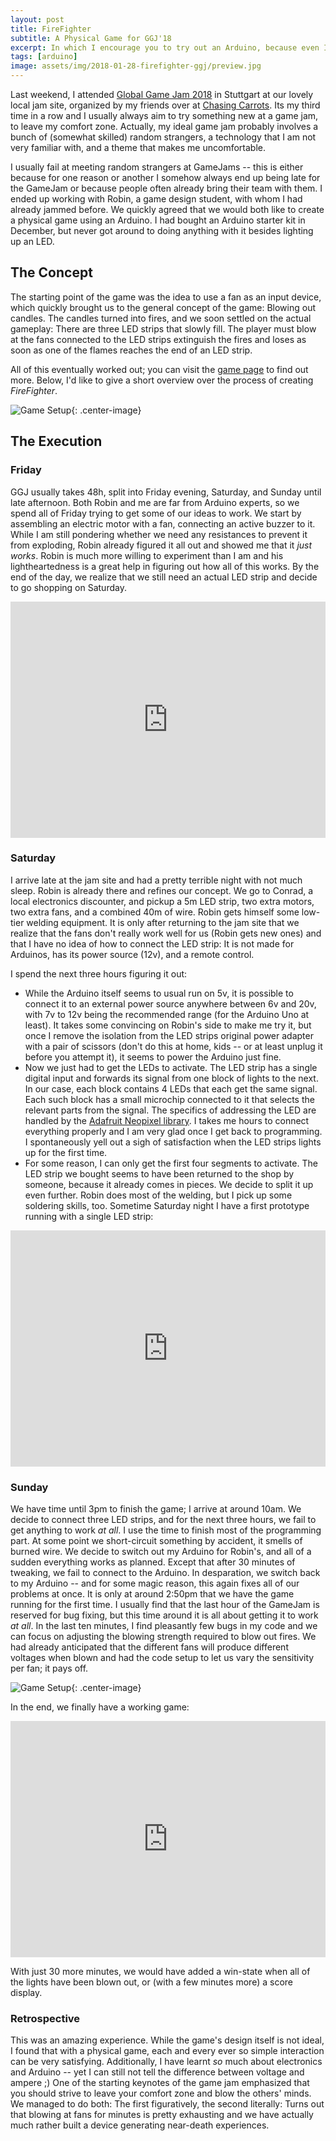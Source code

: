 ```yaml
---
layout: post
title: FireFighter
subtitle: A Physical Game for GGJ'18
excerpt: In which I encourage you to try out an Arduino, because even I managed to do it.
tags: [arduino]
image: assets/img/2018-01-28-firefighter-ggj/preview.jpg
---
```


Last weekend, I attended [Global Game Jam 2018](https://globalgamejam.org) in Stuttgart at our lovely local jam site, organized by my friends over at [Chasing Carrots](http://www.chasing-carrots.com). Its my third time in a row and I usually always aim to try something new at a game jam, to leave my comfort zone. Actually, my ideal game jam probably involves a bunch of (somewhat skilled) random strangers, a technology that I am not very familiar with, and a theme that makes me uncomfortable.

I usually fail at meeting random strangers at GameJams -- this is either because for one reason or another I somehow always end up being late for the GameJam or because people often already bring their team with them. I ended up working with Robin, a game design student, with whom I had already jammed before. We quickly agreed that we would both like to create a physical game using an Arduino. I had bought an Arduino starter kit in December, but never got around to doing anything with it besides lighting up an LED.

## The Concept

The starting point of the game was the idea to use a fan as an input device, which quickly brought us to the general concept of the game: Blowing out candles. The candles turned into fires, and we soon settled on the actual gameplay: There are three LED strips that slowly fill. The player must blow at the fans connected to the LED strips extinguish the fires and loses as soon as one of the flames reaches the end of an LED strip.

All of this eventually worked out; you can visit the [game page](https://globalgamejam.org/2018/games/firefighter) to find out more. Below, I'd like to give a short overview over the process of creating *FireFighter*.

![Game Setup](/img/2018-01-28-firefighter-ggj/full_game.jpg){: .center-image}

## The Execution

### Friday
GGJ usually takes 48h, split into Friday evening, Saturday, and Sunday until late afternoon. Both Robin and me are far from Arduino experts, so we spend all of Friday trying to get some of our ideas to work. We start by assembling an electric motor with a fan, connecting an active buzzer to it. While I am still pondering whether we need any resistances to prevent it from exploding, Robin already figured it all out and showed me that it *just works*. Robin is much more willing to experiment than I am and his lightheartedness is a great help in figuring out how all of this works. By the end of the day, we realize that we still need an actual LED strip and decide to go shopping on Saturday.

<div style="position:relative;height:0;padding-bottom:75.0%"><iframe src="https://www.youtube.com/embed/H4btSX9LkSE?ecver=2" width="480" height="360" frameborder="0" allow="autoplay; encrypted-media" style="position:absolute;width:100%;height:100%;left:0" allowfullscreen></iframe></div>

### Saturday
I arrive late at the jam site and had a pretty terrible night with not much sleep. Robin is already there and refines our concept. We go to Conrad, a local electronics discounter, and pickup a 5m LED strip, two extra motors, two extra fans, and a combined 40m of wire. Robin gets himself some low-tier welding equipment. It is only after returning to the jam site that we realize that the fans don't really work well for us (Robin gets new ones) and that I have no idea of how to connect the LED strip: It is not made for Arduinos, has its power source (12v), and a remote control.

I spend the next three hours figuring it out:

 * While the Arduino itself seems to usual run on 5v, it is possible to connect it to an external power source anywhere between 6v and 20v, with 7v to 12v being the recommended range (for the Arduino Uno at least). It takes some convincing on Robin's side to make me try it, but once I remove the isolation from the LED strips original power adapter with a pair of scissors (don't do this at home, kids -- or at least unplug it before you attempt it), it seems to power the Arduino just fine.
 * Now we just had to get the LEDs to activate. The LED strip has a single digital input and forwards its signal from one block of lights to the next. In our case, each block contains 4 LEDs that each get the same signal. Each such block has a small microchip connected to it that selects the relevant parts from the signal. The specifics of addressing the LED are handled by the [Adafruit Neopixel library](https://github.com/adafruit/Adafruit_NeoPixel). I takes me hours to connect everything properly and I am very glad once I get back to programming. I spontaneously yell out a sigh of satisfaction when the LED strips lights up for the first time.
 * For some reason, I can only get the first four segments to activate. The LED strip we bought seems to have been returned to the shop by someone, because it already comes in pieces. We decide to split it up even further. Robin does most of the welding, but I pick up some soldering skills, too. Sometime Saturday night I have a first prototype running with a single LED strip:

<div style="position:relative;height:0;padding-bottom:75.0%"><iframe src="https://www.youtube.com/embed/f4tNSnIQ2mg?ecver=2" width="480" height="360" frameborder="0" allow="autoplay; encrypted-media" style="position:absolute;width:100%;height:100%;left:0" allowfullscreen></iframe></div>

### Sunday
We have time until 3pm to finish the game; I arrive at around 10am. We decide to connect three LED strips, and for the next three hours, we fail to get anything to work *at all*. I use the time to finish most of the programming part. At some point we short-circuit something by accident, it smells of burned wire. We decide to switch out my Arduino for Robin's, and all of a sudden everything works as planned. Except that after 30 minutes of tweaking, we fail to connect to the Arduino. In desparation, we switch back to my Arduino -- and for some magic reason, this again fixes all of our problems at once. It is only at around 2:50pm that we have the game running for the first time. I usually find that the last hour of the GameJam is reserved for bug fixing, but this time around it is all about getting it to work *at all*. In the last ten minutes, I find pleasantly few bugs in my code and we can focus on adjusting the blowing strength required to blow out fires. We had already anticipated that the different fans will produce different voltages when blown and had the code setup to let us vary the sensitivity per fan; it pays off.

![Game Setup](/img/2018-01-28-firefighter-ggj/bottle_fan.jpg){: .center-image}

In the end, we finally have a working game:

<div style="position:relative;height:0;padding-bottom:75.0%"><iframe src="https://www.youtube.com/embed/zA5S28gJzfk?ecver=2" width="480" height="360" frameborder="0" allow="autoplay; encrypted-media" style="position:absolute;width:100%;height:100%;left:0" allowfullscreen></iframe></div>

With just 30 more minutes, we would have added a win-state when all of the lights have been blown out, or (with a few minutes more) a score display.


### Retrospective
This was an amazing experience. While the game's design itself is not ideal, I found that with a physical game, each and every ever so simple interaction can be very satisfying. Additionally, I have learnt *so* much about electronics and Arduino -- yet I can still not tell the difference between voltage and ampere ;) One of the starting keynotes of the game jam emphasized that you should strive to leave your comfort zone and blow the others' minds. We managed to do both: The first figuratively, the second literally: Turns out that blowing at fans for minutes is pretty exhausting and we have actually much rather built a device generating near-death experiences.